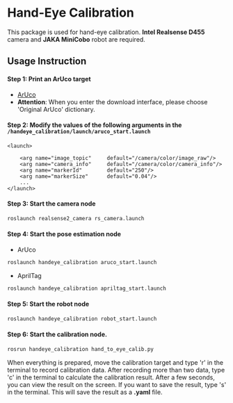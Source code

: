 # Hand-Eye Calibration

This package is used for hand-eye calibration. **Intel Realsense D455** camera and **JAKA MiniCobo** robot are required.

## Usage Instruction

#### Step 1: Print an ArUco target
- [ArUco](https://chev.me/arucogen/)
- **Attention**: When you enter the download interface, please choose 'Original ArUco' dictionary. 

#### Step 2: Modify the values of the following arguments in the `/handeye_calibration/launch/aruco_start.launch`
```launch
<launch>

    <arg name="image_topic"     default="/camera/color/image_raw"/>
    <arg name="camera_info"     default="/camera/color/camera_info"/> 
    <arg name="markerId"        default="250"/>
    <arg name="markerSize"      default="0.04"/>
    ...
</launch>
```

#### Step 3: Start the camera node
```bash
roslaunch realsense2_camera rs_camera.launch
```
#### Step 4: Start the pose estimation node
- ArUco
```bash
roslaunch handeye_calibration aruco_start.launch
```
- AprilTag
```bash
roslaunch handeye_calibration apriltag_start.launch
```
#### Step 5: Start the robot node
```bash
roslaunch handeye_calibration robot_start.launch
```
#### Step 6: Start the calibration node. 
```bash
rosrun handeye_calibration hand_to_eye_calib.py
```
When everything is prepared, move the calibration target and type 'r' in the terminal to record calibration data. After recording more than two data, type 'c' in the terminal to calculate the calibration result. After a few seconds, you can view the result on the screen. If you want to save the result, type 's' in the terminal. This will save the result as a **.yaml** file.

